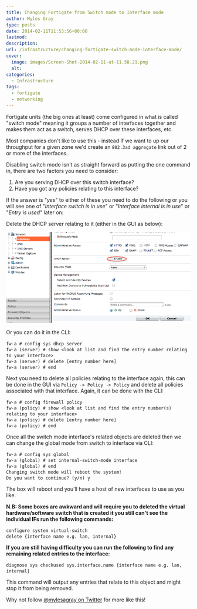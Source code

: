 ```yaml
---
title: Changing Fortigate from Switch mode to Interface mode
author: Myles Gray
type: posts
date: 2014-02-11T11:53:56+00:00
lastmod: 
description: 
url: /infrastructure/changing-fortigate-switch-mode-interface-mode/
cover:
  image: images/Screen-Shot-2014-02-11-at-11.58.21.png
  alt: 
categories:
  - Infrastructure
tags:
  - fortigate
  - networking
---
```


Fortigate units (the big ones at least) come configured in what is called "switch mode" meaning it groups a number of interfaces together and makes them act as a switch, serves DHCP over these interfaces, etc.

Most companies don't like to use this - instead if we want to up our throughput for a given zone we'd create an `802.3ad aggregate` link out of 2 or more of the interfaces.

Disabling switch mode isn't as straight forward as putting the one command in, there are two factors you need to consider:

  1. Are you serving DHCP over this switch interface?
  2. Have you got any policies relating to this interface?

If the answer is "_yes_" to either of these you need to do the following or you will see one of "_Interface switch is in use_" or "_Interface internal is in use_" or "_Entry is used_" later on:

Delete the DHCP server relating to it (either in the GUI as below):

![Disable DHCP Server][1] 

Or you can do it in the CLI:

    fw-a # config sys dhcp server
    fw-a (server) # show <look at list and find the entry number relating to your interface>
    fw-a (server) # delete [entry number here]
    fw-a (server) # end
    

Next you need to delete all policies relating to the interface again, this can be done in the GUI via `Policy -> Policy -> Policy` and delete all policies associated with that interface. Again, it can be done with the CLI:

    fw-a # config firewall policy
    fw-a (policy) # show <look at list and find the entry number(s) relating to your interface>
    fw-a (policy) # delete [entry number here]
    fw-a (policy) # end
    

Once all the switch mode interface's related objects are deleted then we can change the global mode from switch to interface via CLI:

    fw-a # config sys global
    fw-a (global) # set internal-switch-mode interface
    fw-a (global) # end
    Changing switch mode will reboot the system!
    Do you want to continue? (y/n) y
    

The box will reboot and you'll have a host of new interfaces to use as you like.

**N.B: Some boxes are awkward and will require you to deleted the virtual hardware/software switch that is created it you still can't see the individual IFs run the following commands:**

    configure system virtual-switch
    delete {interface name e.g. lan, internal}
    

**If you are still having difficulty you can run the following to find any remaining related entries to the interface:**

    diagnose sys checkused sys.interface.name {interface name e.g. lan, internal}
    

This command will output any entries that relate to this object and might stop it from being removed.

Why not follow [@mylesagray on Twitter][2] for more like this!

 [1]: images/Screen-Shot-2014-02-11-at-11.36.54.png
 [2]: https://twitter.com/mylesagray